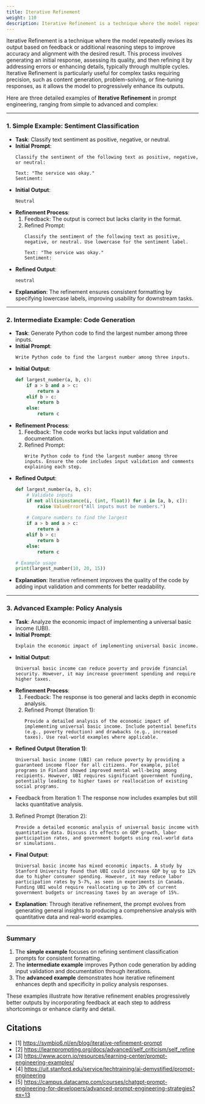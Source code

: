 ```yaml
---
title: Iterative Refinement
weight: 110
description: Iterative Refinement is a technique where the model repeatedly revises its output based on feedback or additional reasoning steps to improve accuracy and alignment with the desired result.
---
```

Iterative Refinement is a technique where the model repeatedly revises its output based on feedback or additional reasoning steps to improve accuracy and alignment with the desired result. This process involves generating an initial response, assessing its quality, and then refining it by addressing errors or enhancing details, typically through multiple cycles. Iterative Refinement is particularly useful for complex tasks requiring precision, such as content generation, problem-solving, or fine-tuning responses, as it allows the model to progressively enhance its outputs.
<!--more -->

Here are three detailed examples of **Iterative Refinement** in prompt engineering, ranging from simple to advanced and complex:

---

### 1. **Simple Example: Sentiment Classification**
   - **Task**: Classify text sentiment as positive, negative, or neutral.
   - **Initial Prompt**:
     ```
     Classify the sentiment of the following text as positive, negative, or neutral:

     Text: "The service was okay."
     Sentiment:
     ```
   - **Initial Output**:
     ```
     Neutral
     ```
   - **Refinement Process**:
     1. Feedback: The output is correct but lacks clarity in the format.
     2. Refined Prompt:
        ```
        Classify the sentiment of the following text as positive, negative, or neutral. Use lowercase for the sentiment label.

        Text: "The service was okay."
        Sentiment:
        ```
   - **Refined Output**:
     ```
     neutral
     ```
   - **Explanation**: The refinement ensures consistent formatting by specifying lowercase labels, improving usability for downstream tasks.

---

### 2. **Intermediate Example: Code Generation**
   - **Task**: Generate Python code to find the largest number among three inputs.
   - **Initial Prompt**:
     ```
     Write Python code to find the largest number among three inputs.
     ```
   - **Initial Output**:
     ```python
     def largest_number(a, b, c):
         if a > b and a > c:
             return a
         elif b > c:
             return b
         else:
             return c
     ```
   - **Refinement Process**:
     1. Feedback: The code works but lacks input validation and documentation.
     2. Refined Prompt:
        ```
        Write Python code to find the largest number among three inputs. Ensure the code includes input validation and comments explaining each step.
        ```
   - **Refined Output**:
     ```python
     def largest_number(a, b, c):
         # Validate inputs
         if not all(isinstance(i, (int, float)) for i in [a, b, c]):
             raise ValueError("All inputs must be numbers.")
         
         # Compare numbers to find the largest
         if a > b and a > c:
             return a
         elif b > c:
             return b
         else:
             return c

     # Example usage
     print(largest_number(10, 20, 15))
     ```
   - **Explanation**: Iterative refinement improves the quality of the code by adding input validation and comments for better readability.

---

### 3. **Advanced Example: Policy Analysis**
   - **Task**: Analyze the economic impact of implementing a universal basic income (UBI).
   - **Initial Prompt**:
     ```
     Explain the economic impact of implementing universal basic income.
     ```
   - **Initial Output**:
     ```
     Universal basic income can reduce poverty and provide financial security. However, it may increase government spending and require higher taxes.
     ```
   - **Refinement Process**:
     1. Feedback: The response is too general and lacks depth in economic analysis.
     2. Refined Prompt (Iteration 1):
        ```
        Provide a detailed analysis of the economic impact of implementing universal basic income. Include potential benefits (e.g., poverty reduction) and drawbacks (e.g., increased taxes). Use real-world examples where applicable.
        ```
   - **Refined Output (Iteration 1)**:
     ```
     Universal basic income (UBI) can reduce poverty by providing a guaranteed income floor for all citizens. For example, pilot programs in Finland showed improved mental well-being among recipients. However, UBI requires significant government funding, potentially leading to higher taxes or reallocation of existing social programs.
     ```
   - Feedback from Iteration 1: The response now includes examples but still lacks quantitative analysis.
   3. Refined Prompt (Iteration 2):
        ```
        Provide a detailed economic analysis of universal basic income with quantitative data. Discuss its effects on GDP growth, labor participation rates, and government budgets using real-world data or simulations.
        ```
   - **Final Output**:
     ```
     Universal basic income has mixed economic impacts. A study by Stanford University found that UBI could increase GDP by up to 12% due to higher consumer spending. However, it may reduce labor participation rates by 5-7%, as seen in experiments in Canada. Funding UBI would require reallocating up to 20% of current government budgets or increasing taxes by an average of 15%.
     ```
   - **Explanation**: Through iterative refinement, the prompt evolves from generating general insights to producing a comprehensive analysis with quantitative data and real-world examples.

---

### Summary
1. The **simple example** focuses on refining sentiment classification prompts for consistent formatting.
2. The **intermediate example** improves Python code generation by adding input validation and documentation through iterations.
3. The **advanced example** demonstrates how iterative refinement enhances depth and specificity in policy analysis responses.

These examples illustrate how iterative refinement enables progressively better outputs by incorporating feedback at each step to address shortcomings or enhance clarity and detail.

## Citations
- [1] https://symbio6.nl/en/blog/iterative-refinement-prompt
- [2] https://learnprompting.org/docs/advanced/self_criticism/self_refine
- [3] https://www.acorn.io/resources/learning-center/prompt-engineering-examples/
- [4] https://uit.stanford.edu/service/techtraining/ai-demystified/prompt-engineering
- [5] https://campus.datacamp.com/courses/chatgpt-prompt-engineering-for-developers/advanced-prompt-engineering-strategies?ex=13